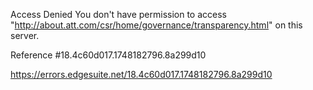 Access Denied
You don't have permission to access "http://about.att.com/csr/home/governance/transparency.html" on this server.

Reference #18.4c60d017.1748182796.8a299d10

https://errors.edgesuite.net/18.4c60d017.1748182796.8a299d10